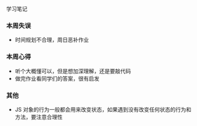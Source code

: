 学习笔记

### 本周失误

- 时间规划不合理，周日恶补作业

### 本周心得

- 听个大概懂可以，但是想加深理解，还是要敲代码
- 做完作业看同学们的答案，很有启发

### 其他

- JS 对象的行为一般都会用来改变状态，如果遇到没有改变任何状态的行为和方法，要注意合理性
